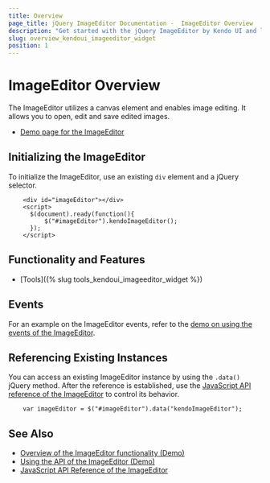 ```yaml
---
title: Overview
page_title: jQuery ImageEditor Documentation -  ImageEditor Overview
description: "Get started with the jQuery ImageEditor by Kendo UI and learn how to create, initialize, and enable the widget."
slug: overview_kendoui_imageeditor_widget
position: 1
---
```


# ImageEditor Overview

The ImageEditor utilizes a canvas element and enables image editing. It allows you to open, edit and save edited images.

* [Demo page for the ImageEditor](https://demos.telerik.com/kendo-ui/imageeditor/index)

## Initializing the ImageEditor

To initialize the ImageEditor, use an existing `div` element and a jQuery selector.
```dojo
    <div id="imageEditor"></div>
    <script>
      $(document).ready(function(){
          $("#imageEditor").kendoImageEditor();
      });
    </script>
```

## Functionality and Features

* [Tools]({% slug tools_kendoui_imageeditor_widget %})

## Events

For an example on the ImageEditor events, refer to the [demo on using the events of the ImageEditor](https://demos.telerik.com/kendo-ui/imageeditor/events).

## Referencing Existing Instances

You can access an existing ImageEditor instance by using the `.data()` jQuery method. After the reference is established, use the [JavaScript API reference of the ImageEditor](/api/javascript/ui/imageeditor) to control its behavior.

```
    var imageEditor = $("#imageEditor").data("kendoImageEditor");
```

## See Also

* [Overview of the ImageEditor functionality (Demo)](https://demos.telerik.com/kendo-ui/imageeditor/index)
* [Using the API of the ImageEditor (Demo)](https://demos.telerik.com/kendo-ui/imageeditor/api)
* [JavaScript API Reference of the ImageEditor](/api/javascript/ui/imageeditor)
